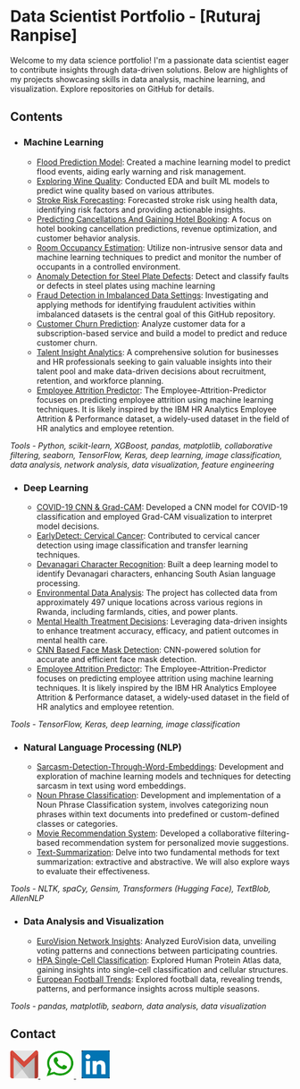 # Data Scientist Portfolio - [Ruturaj Ranpise] 
  
Welcome to my data science portfolio! I'm a passionate data scientist eager to contribute insights through data-driven solutions. Below are highlights of my projects showcasing skills in data analysis, machine learning, and visualization. Explore repositories on GitHub for details. 
 
## Contents
 
- ### **Machine Learning**
  - [Flood Prediction Model](https://github.com/ruturaj0626/Flood-Prediction-Model): Created a machine learning model to predict flood events, aiding early warning and risk management.
  - [Exploring Wine Quality](https://github.com/ruturaj0626/Exploring_Wine_Quality_EDA_ML): Conducted EDA and built ML models to predict wine quality based on various attributes.
  - [Stroke Risk Forecasting](https://github.com/ruturaj0626/Forecasting-Stroke-Risk_An-In-Depth-Analysis): Forecasted stroke risk using health data, identifying risk factors and providing actionable insights.
  - [Predicting Cancellations And Gaining Hotel Booking](https://github.com/ruturaj0626/Predicting-Cancellations-And-Gaining-Hotel-Booking): A focus on hotel booking cancellation predictions, revenue optimization, and customer behavior analysis. 
  - [Room Occupancy Estimation](https://github.com/ruturaj0626/Room-Occupancy-Estimation): Utilize non-intrusive sensor data and machine learning techniques to predict and monitor the number of occupants in a controlled environment. 
  - [Anomaly Detection for Steel Plate  Defects](https://github.com/ruturaj0626/Anomaly-Detection-for-Steel-Plate-Defects): Detect and classify faults or defects in steel plates using machine learning
  - [Fraud Detection in Imbalanced Data Settings](https://github.com/ruturaj0626/Fraud-Detection-in-Imbalanced-Data-Settings): Investigating and applying methods for identifying fraudulent activities within imbalanced datasets is the central goal of this GitHub repository.
  - [Customer Churn Prediction](https://github.com/ruturaj0626/Customer-Churn-Prediction): Analyze customer data for a subscription-based service and build a model to predict and reduce customer churn. 
  - [Talent Insight Analytics](https://github.com/ruturaj0626/Talent-Insight-Analytics): A comprehensive solution for businesses and HR professionals seeking to gain valuable insights into their talent pool and make data-driven decisions about recruitment, retention, and workforce planning.
  - [Employee Attrition Predictor](https://github.com/ruturaj0626/Employee-Attrition-Predictor): The Employee-Attrition-Predictor focuses on predicting employee attrition using machine learning techniques. It is likely inspired by the IBM HR Analytics Employee Attrition & Performance dataset, a widely-used dataset in the field of HR analytics and employee retention.


    
*Tools - Python, scikit-learn, XGBoost, pandas, matplotlib, collaborative filtering, seaborn, TensorFlow, Keras, deep learning, image classification, data analysis, network analysis, data visualization, feature engineering*
 
- ### **Deep Learning**
  - [COVID-19 CNN & Grad-CAM](https://github.com/ruturaj0626/COVID-19-CNN-Grad-CAM-Visualization): Developed a CNN model for COVID-19 classification and employed Grad-CAM visualization to interpret model decisions.
  - [EarlyDetect: Cervical Cancer](https://github.com/ruturaj0626/EarlyDetect-Cervical-Cancer-Screening-Baseline): Contributed to cervical cancer detection using image classification and transfer learning techniques.
  - [Devanagari Character Recognition](https://github.com/ruturaj0626/Deep-Learning-Identify-Devanagari-Character): Built a deep learning model to identify Devanagari characters, enhancing South Asian language processing.
  - [Environmental Data Analysis](https://github.com/ruturaj0626/Environmental-Data-Analysis): The project has collected data from approximately 497 unique locations across various regions in Rwanda, including farmlands, cities, and power plants.
  - [Mental Health Treatment Decisions](https://github.com/ruturaj0626/Mental-Health-Treatment-Decisions-Using-ML): Leveraging data-driven insights to enhance treatment accuracy, efficacy, and patient outcomes in mental health care.
  - [CNN Based Face Mask Detection](https://github.com/ruturaj0626/CNN-Based-Face-Mask-Detection): CNN-powered solution for accurate and efficient face mask detection.
  - [Employee Attrition Predictor](https://github.com/ruturaj0626/Employee-Attrition-Predictor/tree/main): The Employee-Attrition-Predictor focuses on predicting employee attrition using machine learning techniques. It is likely inspired by the IBM HR Analytics Employee Attrition & Performance dataset, a widely-used dataset in the field of HR analytics and employee retention.  

*Tools - TensorFlow, Keras, deep learning, image classification*
- ### **Natural Language Processing (NLP)**
  - [Sarcasm-Detection-Through-Word-Embeddings](https://github.com/ruturaj0626/Sarcasm-Detection-Through-Word-Embeddings): Development and exploration of machine learning models and techniques for detecting sarcasm in text using word embeddings.
  - [Noun Phrase Classification](https://github.com/ruturaj0626/Noun-Phrase-Classification): Development and implementation of a Noun Phrase Classification system, involves categorizing noun phrases within text documents into predefined or custom-defined classes or categories.
  - [Movie Recommendation System](https://github.com/ruturaj0626/Movie_Recommendation_System): Developed a collaborative filtering-based recommendation system for personalized movie suggestions.
  - [Text-Summarization](https://github.com/ruturaj0626/Text-Summarization): Delve into two fundamental methods for text summarization: extractive and abstractive. We will also explore ways to evaluate their effectiveness.

    
*Tools - NLTK, spaCy, Gensim, Transformers (Hugging Face), TextBlob, AllenNLP*

- ### **Data Analysis and Visualization**
  - [EuroVision Network Insights](https://github.com/ruturaj0626/EuroVision-Network-Insights-Unveiling-Connections): Analyzed EuroVision data, unveiling voting patterns and connections between participating countries.
  - [HPA Single-Cell Classification](https://github.com/ruturaj0626/EDA-For-HPA-Single-Cell-Classification): Explored Human Protein Atlas data, gaining insights into single-cell classification and cellular structures.
  - [European Football Trends](https://github.com/ruturaj0626/Exploring-European-Football-Trends-2012-2023): Explored football data, revealing trends, patterns, and performance insights across multiple seasons.

*Tools - pandas, matplotlib, seaborn, data analysis, data visualization*

## Contact

<p>
  <a href="mailto:ruturaj26201@gmail.com" style="margin-right: 10px;">
    <img src="https://github.com/ruturaj0626/Data-Science-Portfolio/blob/main/email.png" alt="Email" width="50" height="50">
  </a>  

  <a href="https://wa.me/919579411956" style="margin-right: 10px;">
    <img src="https://github.com/ruturaj0626/Data-Science-Portfolio/blob/main/wa.png" alt="WhatsApp" width="50" height="50">
  </a>  

  <a href="https://www.linkedin.com/in/ruturaj-ranpise/">
    <img src="https://github.com/ruturaj0626/Data-Science-Portfolio/blob/main/LinkedIn.jpg" alt="LinkedIn" width="50" height="50">
  </a>  
</p>





<!-- Replace with actual website URL -->
<!-- 
<a href="https://www.yourwebsite.com"> 
  <img src="https://github.com/ruturaj0626/Data-Science-Portfolio/blob/main/Website.png" alt="Website" width="30" height="30">
</a> -->

